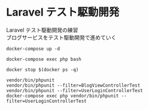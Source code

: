 # Laravel テスト駆動開発  
Laravel テスト駆動開発の練習  
ブログサービスをテスト駆動開発で進めていく


```
docker-compose up -d
```

```
docker-compose exec php bash
```

```
docker stop $(docker ps -q)
```

```
vendor/bin/phpunit
vendor/bin/phpunit --filter=BlogViewControllerTest
vendor/bin/phpunit --filter=UserLoginControllerTest
docker-compose exec php vendor/bin/phpunit --filter=UserLoginControllerTest
```